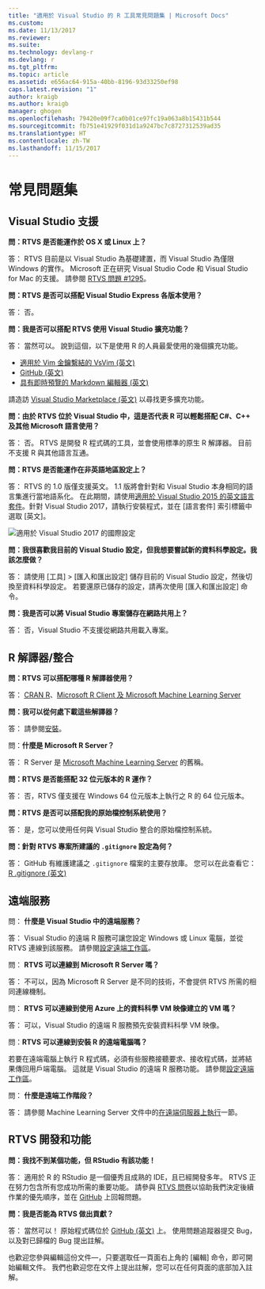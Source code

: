 ```yaml
---
title: "適用於 Visual Studio 的 R 工具常見問題集 | Microsoft Docs"
ms.custom: 
ms.date: 11/13/2017
ms.reviewer: 
ms.suite: 
ms.technology: devlang-r
ms.devlang: r
ms.tgt_pltfrm: 
ms.topic: article
ms.assetid: e656ac64-915a-40bb-8196-93d33250ef98
caps.latest.revision: "1"
author: kraigb
ms.author: kraigb
manager: ghogen
ms.openlocfilehash: 79420e09f7ca0b01ce97fc19a063a8b15431b544
ms.sourcegitcommit: fb751e41929f031d1a9247bc7c8727312539ad35
ms.translationtype: HT
ms.contentlocale: zh-TW
ms.lasthandoff: 11/15/2017
---
```

# <a name="frequently-asked-questions"></a>常見問題集

## <a name="visual-studio-support"></a>Visual Studio 支援

**問：RTVS 是否能運作於 OS X 或 Linux 上？**

答： RTVS 目前是以 Visual Studio 為基礎建置，而 Visual Studio 為僅限 Windows 的實作。 Microsoft 正在研究 Visual Studio Code 和 Visual Studio for Mac 的支援。 請參閱 [RTVS 問題 #1295](https://github.com/Microsoft/RTVS/issues/1295)。

**問：RTVS 是否可以搭配 Visual Studio Express 各版本使用？**

答： 否。

**問：我是否可以搭配 RTVS 使用 Visual Studio 擴充功能？**

答： 當然可以。 說到這個，以下是使用 R 的人員最愛使用的幾個擴充功能。

- [適用於 Vim 金鑰繫結的 VsVim (英文)](https://marketplace.visualstudio.com/items?itemName=JaredParMSFT.VsVim)
- [GitHub (英文)](https://marketplace.visualstudio.com/items?itemName=GitHub.GitHubExtensionforVisualStudio)
- [具有即時預覽的 Markdown 編輯器 (英文)](https://marketplace.visualstudio.com/items?itemName=MadsKristensen.MarkdownEditor)

請造訪 [Visual Studio Marketplace (英文)](https://marketplace.visualstudio.com/) 以尋找更多擴充功能。

**問：由於 RTVS 位於 Visual Studio 中，這是否代表 R 可以輕鬆搭配 C#、C++ 及其他 Microsoft 語言使用？**

答： 否。 RTVS 是開發 R 程式碼的工具，並會使用標準的原生 R 解譯器。 目前不支援 R 與其他語言互通。

**問：RTVS 是否能運作在非英語地區設定上？**

答： RTVS 的 1.0 版僅支援英文。 1.1 版將會針對和 Visual Studio 本身相同的語言集進行當地語系化。 在此期間，請使用[適用於 Visual Studio 2015 的英文語言套件](https://www.microsoft.com/download/details.aspx?id=48157)。針對 Visual Studio 2017，請執行安裝程式，並在 [語言套件] 索引標籤中選取 [英文]。

![適用於 Visual Studio 2017 的國際設定](media/FAQ-international-settings.png)

**問：我很喜歡我目前的 Visual Studio 設定，但我想要嘗試新的資料科學設定。我該怎麼做？**

答： 請使用 [工具] > [匯入和匯出設定] 儲存目前的 Visual Studio 設定，然後切換至資料科學設定。 若要還原已儲存的設定，請再次使用 [匯入和匯出設定] 命令。

**問：我是否可以將 Visual Studio 專案儲存在網路共用上？**

答： 否，Visual Studio 不支援從網路共用載入專案。

## <a name="r-interpretersintegration"></a>R 解譯器/整合

**問：RTVS 可以搭配哪種 R 解譯器使用？**

答： [CRAN R](https://cran.r-project.org/)、[Microsoft R Client 及 Microsoft Machine Learning Server](/machine-learning-server/)

**問：我可以從何處下載這些解譯器？**

答： 請參閱[安裝](installation.md)。

問：**什麼是 Microsoft R Server？**

答： R Server 是 [Microsoft Machine Learning Server](/machine-learning-server/what-is-machine-learning-server) 的舊稱。

**問：RTVS 是否能搭配 32 位元版本的 R 運作？**

答： 否，RTVS 僅支援在 Windows 64 位元版本上執行之 R 的 64 位元版本。

**問：RTVS 是否可以搭配我的原始檔控制系統使用？**

答： 是，您可以使用任何與 Visual Studio 整合的原始檔控制系統。

**問：針對 RTVS 專案所建議的 `.gitignore` 設定為何？**

答： GitHub 有維護建議之 `.gitignore` 檔案的主要存放庫。 您可以在此查看它：[R .gitignore (英文)](https://github.com/github/gitignore/blob/master/R.gitignore)

## <a name="remote-services"></a>遠端服務

問： **什麼是 Visual Studio 中的遠端服務？**

答： Visual Studio 的遠端 R 服務可讓您設定 Windows 或 Linux 電腦，並從 RTVS 連線到該服務。 請參閱[設定遠端工作區](workspaces-remote-setup.md)。

問： **RTVS 可以連線到 Microsoft R Server 嗎？**

答： 不可以，因為 Microsoft R Server 是不同的技術，不會提供 RTVS 所需的相同連線機制。

問： **RTVS 可以連線到使用 Azure 上的資料科學 VM 映像建立的 VM 嗎？**

答： 可以，Visual Studio 的遠端 R 服務預先安裝資料科學 VM 映像。

問：**RTVS 可以連線到安裝 R 的遠端電腦嗎？**

若要在遠端電腦上執行 R 程式碼，必須有些服務接聽要求、接收程式碼，並將結果傳回用戶端電腦。 這就是 Visual Studio 的遠端 R 服務功能。 請參閱[設定遠端工作區](workspaces-remote-setup.md)。

問： **什麼是遠端工作階段？**

答： 請參閱 Machine Learning Server 文件中的[在遠端伺服器上執行](/machine-learning-server/r/how-to-execute-code-remotely)一節。

## <a name="rtvs-development-and-features"></a>RTVS 開發和功能

**問：我找不到某個功能，但 RStudio 有該功能！**

答： 適用於 R 的 RStudio 是一個優秀且成熟的 IDE，且已經開發多年。 RTVS 正在努力包含所有您成功所需的重要功能。 請參與 [RTVS 問卷](https://www.surveymonkey.com/r/RTVS1)以協助我們決定後續作業的優先順序，並在 [GitHub](https://github.com/Microsoft/RTVS/issues/) 上回報問題。

**問：我是否能為 RTVS 做出貢獻？**

答： 當然可以！ 原始程式碼位於 [GitHub (英文)](https://github.com/microsoft/RTVS) 上。 使用問題追蹤器提交 Bug，以及對已歸檔的 Bug 提出註解。

也歡迎您參與編輯這份文件&mdash;，只要選取任一頁面右上角的 [編輯] 命令，即可開始編輯文件。 我們也歡迎您在文件上提出註解，您可以在任何頁面的底部加入註解。
